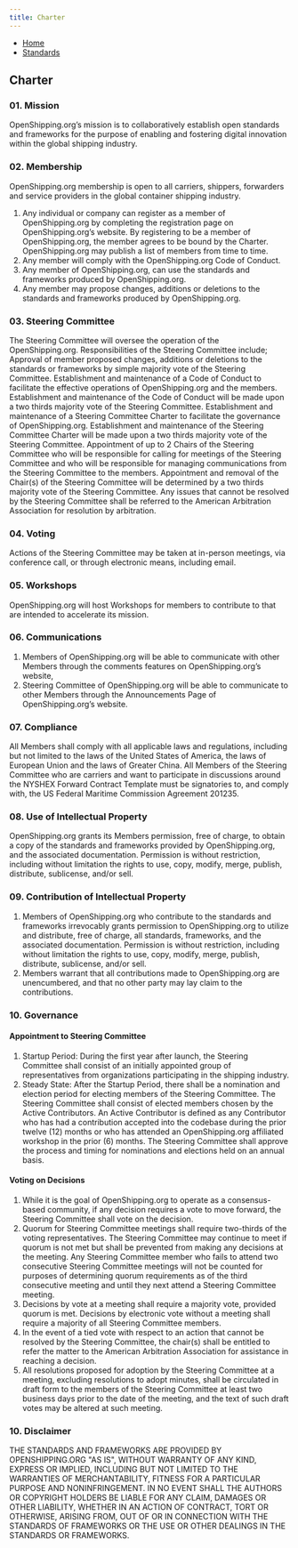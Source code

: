 ```yaml
---
title: Charter
---
```


- [Home](index.md)
- [Standards](standards.md)

## Charter

### 01. Mission
OpenShipping.org’s mission is to collaboratively establish open standards and frameworks for the purpose of enabling and fostering digital innovation within the global shipping industry.

### 02. Membership
OpenShipping.org membership is open to all carriers, shippers, forwarders and service providers in the global container shipping industry.
1. Any individual or company can register as a member of OpenShipping.org by completing the registration page on OpenShipping.org’s website. By registering to be a member of OpenShipping.org, the member agrees to be bound by the Charter. OpenShipping.org may publish a list of members from time to time.
2. Any member will comply with the OpenShipping.org Code of Conduct.
3. Any member of OpenShipping.org, can use the standards and frameworks produced by OpenShipping.org.
4. Any member may propose changes, additions or deletions to the standards and frameworks produced by OpenShipping.org. 


### 03. Steering Committee
The Steering Committee will oversee the operation of the OpenShipping.org. Responsibilities of the Steering Committee include;
Approval of member proposed changes, additions or deletions to the standards or frameworks by simple majority vote of the Steering Committee.
Establishment and maintenance of a Code of Conduct to facilitate the effective operations of OpenShipping.org and the members. Establishment and maintenance of the Code of Conduct will be made upon a two thirds majority vote of the Steering Committee.
Establishment and maintenance of a Steering Committee Charter to facilitate the governance of OpenShipping.org. Establishment and maintenance of the Steering Committee Charter will be made upon a two thirds majority vote of the Steering Committee.
Appointment of up to 2 Chairs of the Steering Committee who will be responsible for calling for meetings of the Steering Committee and who will be responsible for managing communications from the Steering Committee to the members. Appointment and removal of the Chair(s) of the Steering Committee will be determined by a two thirds majority vote of the Steering Committee.
Any issues that cannot be resolved by the Steering Committee shall be referred to the American Arbitration Association for resolution by arbitration.


### 04. Voting
Actions of the Steering Committee may be taken at in-person meetings, via conference call, or through electronic means, including email.

### 05. Workshops
OpenShipping.org will host Workshops for members to contribute to that are intended to accelerate its mission.

### 06. Communications
1. Members of OpenShipping.org will be able to communicate with other Members through the comments features on OpenShipping.org’s website,
2. Steering Committee of OpenShipping.org will be able to communicate to other Members through the Announcements Page of OpenShipping.org’s website.

### 07. Compliance
All Members shall comply with all applicable laws and regulations, including but not limited to the laws of the United States of America, the laws of European Union and the laws of Greater China.
All Members of the Steering Committee who are carriers and want to participate in discussions around the NYSHEX Forward Contract Template must be signatories to, and comply with, the US Federal Maritime Commission Agreement 201235.

### 08. Use of Intellectual Property
OpenShipping.org grants its Members permission, free of charge, to obtain a copy of the standards and frameworks provided by OpenShipping.org, and the associated documentation.  Permission is without restriction, including without limitation the rights to use, copy, modify, merge, publish, distribute, sublicense, and/or sell.

### 09. Contribution of Intellectual Property
1. Members of OpenShipping.org who contribute to the standards and frameworks irrevocably grants permission to OpenShipping.org to utilize and distribute, free of charge, all standards, frameworks, and the associated documentation.  Permission is without restriction, including without limitation the rights to use, copy, modify, merge, publish, distribute, sublicense, and/or sell.
2. Members warrant that all contributions made to OpenShipping.org are unencumbered, and that no other party may lay claim to the contributions.

### 10. Governance
#### Appointment to Steering Committee
1. Startup Period: During the first year after launch, the Steering Committee shall consist of an initially appointed group of representatives from organizations participating in the shipping industry.
2. Steady State: After the Startup Period, there shall be a nomination and election period for electing members of the Steering Committee. The Steering Committee shall consist of elected members chosen by the Active Contributors. An Active Contributor is defined as any Contributor who has had a contribution accepted into the codebase during the prior twelve (12) months or who has attended an OpenShipping.org affiliated workshop in the prior (6) months. The Steering Committee shall approve the process and timing for nominations and elections held on an annual basis.

#### Voting on Decisions
1. While it is the goal of OpenShipping.org to operate as a consensus-based community, if any decision requires a vote to move forward, the Steering Committee shall vote on the decision.
2. Quorum for Steering Committee meetings shall require two-thirds of the voting representatives. The Steering Committee may continue to meet if quorum is not met but shall be prevented from making any decisions at the meeting. Any Steering Committee member who fails to attend two consecutive Steering Committee meetings will not be counted for purposes of determining quorum requirements as of the third consecutive meeting and until they next attend a Steering Committee meeting.
3. Decisions by vote at a meeting shall require a majority vote, provided quorum is met. Decisions by electronic vote without a meeting shall require a majority of all Steering Committee members.
4. In the event of a tied vote with respect to an action that cannot be resolved by the Steering Committee, the chair(s) shall be entitled to refer the matter to the American Arbitration Association for assistance in reaching a decision.
5. All resolutions proposed for adoption by the Steering Committee at a meeting, excluding resolutions to adopt minutes, shall be circulated in draft form to the members of the Steering Committee at least two business days prior to the date of the meeting, and the text of such draft votes may be altered at such meeting.

### 10. Disclaimer
THE STANDARDS AND FRAMEWORKS ARE PROVIDED BY OPENSHIPPING.ORG "AS IS", WITHOUT WARRANTY OF ANY KIND, EXPRESS OR IMPLIED, INCLUDING BUT NOT LIMITED TO THE WARRANTIES OF MERCHANTABILITY, FITNESS FOR A PARTICULAR PURPOSE AND NONINFRINGEMENT. IN NO EVENT SHALL THE AUTHORS OR COPYRIGHT HOLDERS BE LIABLE FOR ANY CLAIM, DAMAGES OR OTHER LIABILITY, WHETHER IN AN ACTION OF CONTRACT, TORT OR OTHERWISE, ARISING FROM, OUT OF OR IN CONNECTION WITH THE STANDARDS OF FRAMEWORKS OR THE USE OR OTHER DEALINGS IN THE STANDARDS OR FRAMEWORKS.
​
